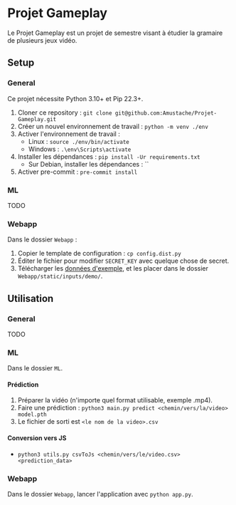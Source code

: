 # Projet Gameplay
Le Projet Gameplay est un projet de semestre visant à étudier la gramaire de plusieurs jeux vidéo.

## Setup
### General
Ce projet nécessite Python 3.10+ et Pip 22.3+.

1. Cloner ce repository : `git clone git@github.com:Amustache/Projet-Gameplay.git`
2. Créer un nouvel environnement de travail : `python -m venv ./env`
3. Activer l'environnement de travail :
   * Linux : `source ./env/bin/activate`
   * Windows : `.\env\Scripts\activate`
4. Installer les dépendances : `pip install -Ur requirements.txt`
   * Sur Debian, installer les dépendances : ``
5. Activer pre-commit : `pre-commit install`

### ML
TODO

### Webapp
Dans le dossier `Webapp` :

1. Copier le template de configuration : `cp config.dist.py`
2. Éditer le fichier pour modifier `SECRET_KEY` avec quelque chose de secret.
3. Télécharger les [données d'exemple](#), et les placer dans le dossier `Webapp/static/inputs/demo/`.

## Utilisation
### General
TODO

### ML
Dans le dossier `ML`.

#### Prédiction
1. Préparer la vidéo (n'importe quel format utilisable, exemple .mp4).
2. Faire une prédiction : `python3 main.py predict <chemin/vers/la/video> model.pth`
3. Le fichier de sorti est `<le nom de la video>.csv`

#### Conversion vers JS
* `python3 utils.py csvToJs <chemin/vers/le/video.csv> <prediction_data>`

### Webapp
Dans le dossier `Webapp`, lancer l'application avec `python app.py`.
